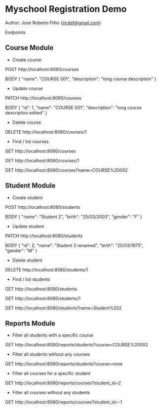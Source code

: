 # Myschool Registration Demo

Author: Jose Roberto Filho (jrcdsf@gmail.com)

Endpoints

## Course Module

- Create course

POST http://localhost:8080/courses

BODY {
"name": "COURSE 001",
"description": "long course description"
}

- Update course

PATCH http://localhost:8080/courses

BODY {
"id": 1,
"name": "COURSE 001",
"description": "long course description edited"
}

- Delete course

DELETE http://localhost:8080/courses/1

- Find / list courses

GET http://localhost:8080/courses

GET http://localhost:8080/courses/1

GET http://localhost:8080/courses?name=COURSE%20002

## Student Module

- Create student

POST http://localhost:8080/students

BODY {
"name": "Student 2",
"birth": "25/03/2003",
"gender": "F"
}

- Update student

PATCH http://localhost:8080/students

BODY {
"id": 2,
"name": "Student 2 renamed",
"birth": "25/03/1975",
"gender": "M"
}

- Delete student

DELETE http://localhost:8080/students/1

- Find / list students

GET http://localhost:8080/students

GET http://localhost:8080/students/1

GET http://localhost:8080/students?name=Student%202

## Reports Module

- Filter all students with a specific course

GET http://localhost:8080/reports/students?course=COURSE%20002

- Filter all students without any courses

GET http://localhost:8080/reports/students?course=none

- Filter all courses for a specific student

GET http://localhost:8080/reports/courses?student_id=2

- Filter all courses without any students

GET http://localhost:8080/reports/courses?student_id=-1


